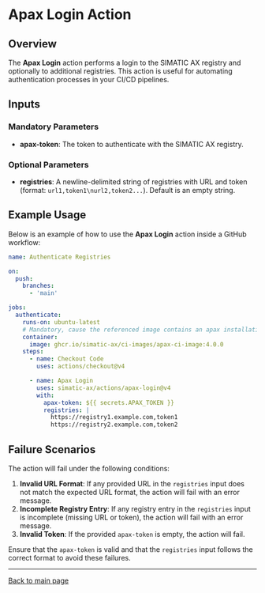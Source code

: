 # Apax Login Action

## Overview

The **Apax Login** action performs a login to the SIMATIC AX registry and optionally to additional registries. This action is useful for automating authentication processes in your CI/CD pipelines.

## Inputs

### Mandatory Parameters

- **apax-token**: The token to authenticate with the SIMATIC AX registry.

### Optional Parameters

- **registries**: A newline-delimited string of registries with URL and token (format: `url1,token1\nurl2,token2...`). Default is an empty string.

## Example Usage

Below is an example of how to use the **Apax Login** action inside a GitHub workflow:

```yaml
name: Authenticate Registries

on:
  push:
    branches:
      - 'main'

jobs:
  authenticate:
    runs-on: ubuntu-latest
    # Mandatory, cause the referenced image contains an apax installation
    container:
      image: ghcr.io/simatic-ax/ci-images/apax-ci-image:4.0.0
    steps:
      - name: Checkout Code
        uses: actions/checkout@v4

      - name: Apax Login
        uses: simatic-ax/actions/apax-login@v4
        with:
          apax-token: ${{ secrets.APAX_TOKEN }}
          registries: |
            https://registry1.example.com,token1
            https://registry2.example.com,token2
```
## Failure Scenarios

The action will fail under the following conditions:

1. **Invalid URL Format**: If any provided URL in the `registries` input does not match the expected URL format, the action will fail with an error message.
2. **Incomplete Registry Entry**: If any registry entry in the `registries` input is incomplete (missing URL or token), the action will fail with an error message.
3. **Invalid Token**: If the provided `apax-token` is empty, the action will fail.

Ensure that the `apax-token` is valid and that the `registries` input follows the correct format to avoid these failures.

---
[Back to main page](../README.md)